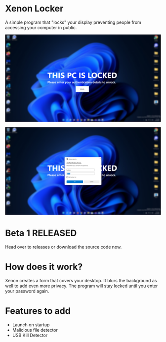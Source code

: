 # Xenon Locker
A simple program that "locks" your display preventing people from accessing your computer in public. 

![prealphasss](https://raw.githubusercontent.com/X86-7/xenon-locker/main/pictures/preview.png)

![prealphasss](https://raw.githubusercontent.com/X86-7/xenon-locker/main/preview%20authenticate.png)

# Beta 1 RELEASED

Head over to releases or download the source code now.

# How does it work?
Xenon creates a form that covers your desktop. It blurs the background as well to add even more privacy. The program will stay locked until you enter your password again. 
# Features to add
* Launch on startup
* Malicious file detector
* USB Kill Detector

